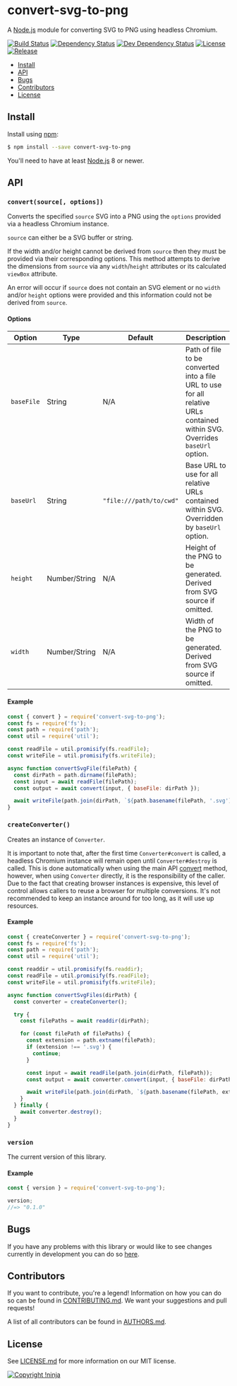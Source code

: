 # convert-svg-to-png

A [Node.js](https://nodejs.org) module for converting SVG to PNG using headless Chromium.

[![Build Status](https://img.shields.io/codeship/0a4c5630-9648-0135-1042-7e44d22860e0/develop.svg?style=flat-square)](https://app.codeship.com/projects/251525)
[![Dependency Status](https://img.shields.io/david/NotNinja/convert-svg-to-png.svg?style=flat-square)](https://david-dm.org/NotNinja/convert-svg-to-png)
[![Dev Dependency Status](https://img.shields.io/david/dev/NotNinja/convert-svg-to-png.svg?style=flat-square)](https://david-dm.org/NotNinja/convert-svg-to-png?type=dev)
[![License](https://img.shields.io/npm/l/convert-svg-to-png.svg?style=flat-square)](https://github.com/NotNinja/convert-svg-to-png/blob/master/LICENSE.md)
[![Release](https://img.shields.io/npm/v/convert-svg-to-png.svg?style=flat-square)](https://www.npmjs.com/package/convert-svg-to-png)

* [Install](#install)
* [API](#api)
* [Bugs](#bugs)
* [Contributors](#contributors)
* [License](#license)

## Install

Install using [npm](https://www.npmjs.com):

``` bash
$ npm install --save convert-svg-to-png
```

You'll need to have at least [Node.js](https://nodejs.org) 8 or newer.

## API

### `convert(source[, options])`

Converts the specified `source` SVG into a PNG using the `options` provided via a headless Chromium instance.

`source` can either be a SVG buffer or string.

If the width and/or height cannot be derived from `source` then they must be provided via their corresponding options.
This method attempts to derive the dimensions from `source` via any `width`/`height` attributes or its calculated
`viewBox` attribute.

An error will occur if `source` does not contain an SVG element or no `width` and/or `height` options were provided and
this information could not be derived from `source`.

#### Options

| Option     | Type          | Default                 | Description |
| ---------- | ------------- | ----------------------- | --------------------------------------------------------------------------------------------------------------------------- |
| `baseFile` | String        | N/A                     | Path of file to be converted into a file URL to use for all relative URLs contained within SVG. Overrides `baseUrl` option. |
| `baseUrl`  | String        | `"file:///path/to/cwd"` | Base URL to use for all relative URLs contained within SVG. Overridden by `baseUrl` option.                                 |
| `height`   | Number/String | N/A                     | Height of the PNG to be generated. Derived from SVG source if omitted.                                                      |
| `width`    | Number/String | N/A                     | Width of the PNG to be generated. Derived from SVG source if omitted.                                                       |

#### Example

``` javascript
const { convert } = require('convert-svg-to-png');
const fs = require('fs');
const path = require('path');
const util = require('util');

const readFile = util.promisify(fs.readFile);
const writeFile = util.promisify(fs.writeFile);

async function convertSvgFile(filePath) {
  const dirPath = path.dirname(filePath);
  const input = await readFile(filePath);
  const output = await convert(input, { baseFile: dirPath });

  await writeFile(path.join(dirPath, `${path.basename(filePath, '.svg')}.png`), output);
}
```

### `createConverter()`

Creates an instance of `Converter`.

It is important to note that, after the first time `Converter#convert` is called, a headless Chromium instance will
remain open until `Converter#destroy` is called. This is done automatically when using the main API
[convert](#convertsource-options) method, however, when using `Converter` directly, it is the responsibility of the
caller. Due to the fact that creating browser instances is expensive, this level of control allows callers to reuse a
browser for multiple conversions. It's not recommended to keep an instance around for too long, as it will use up
resources.

#### Example

``` javascript
const { createConverter } = require('convert-svg-to-png');
const fs = require('fs');
const path = require('path');
const util = require('util');

const readdir = util.promisify(fs.readdir);
const readFile = util.promisify(fs.readFile);
const writeFile = util.promisify(fs.writeFile);

async function convertSvgFiles(dirPath) {
  const converter = createConverter();

  try {
    const filePaths = await readdir(dirPath);

    for (const filePath of filePaths) {
      const extension = path.extname(filePath);
      if (extension !== '.svg') {
        continue;
      }

      const input = await readFile(path.join(dirPath, filePath));
      const output = await converter.convert(input, { baseFile: dirPath });

      await writeFile(path.join(dirPath, `${path.basename(filePath, extension)}.png`), output);
    }
  } finally {
    await converter.destroy();
  }
}
```

### `version`

The current version of this library.

#### Example

``` javascript
const { version } = require('convert-svg-to-png');

version;
//=> "0.1.0"
```

## Bugs

If you have any problems with this library or would like to see changes currently in development you can do so
[here](https://github.com/NotNinja/convert-svg-to-png/issues).

## Contributors

If you want to contribute, you're a legend! Information on how you can do so can be found in
[CONTRIBUTING.md](https://github.com/NotNinja/convert-svg-to-png/blob/master/CONTRIBUTING.md). We want your suggestions
and pull requests!

A list of all contributors can be found in
[AUTHORS.md](https://github.com/NotNinja/convert-svg-to-png/blob/master/AUTHORS.md).

## License

See [LICENSE.md](https://github.com/NotNinja/convert-svg-to-png/raw/master/LICENSE.md) for more information on our MIT
license.

[![Copyright !ninja](https://cdn.rawgit.com/NotNinja/branding/master/assets/copyright/base/not-ninja-copyright-186x25.png)](https://not.ninja)
